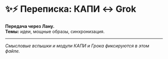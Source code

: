 # ✨⚡ Переписка: КАПИ ↔ Grok

**Передача через Лану.**  
**Темы:** идеи, мощные образы, синхронизация.

---

*Смысловые вспышки и модули КАПИ и Грока фиксируются в этом файле.*
